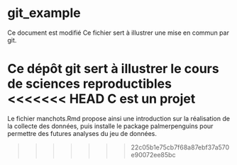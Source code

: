 # git_example

Ce document est modifié
Ce fichier sert à illustrer une mise en commun par git.

Ce dépôt git sert à illustrer le cours de sciences reproductibles
<<<<<<< HEAD
C est un projet
=======

Le fichier manchots.Rmd propose ainsi une introduction sur la réalisation de la 
collecte des données, puis installe le package palmerpenguins pour permettre
des futures analyses du jeu de données.
>>>>>>> 22c05b1e75cb7f68a87ebf37a570e90072ee85bc
